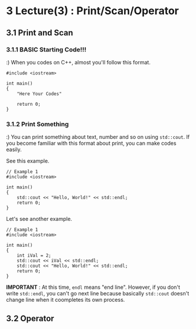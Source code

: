 # 3 Lecture(3) : Print/Scan/Operator

## 3.1 Print and Scan
### 3.1.1 BASIC Starting Code!!!
:) When you codes on C++, almost you'll follow this format.  

```
#include <iostream>

int main()
{
    "Here Your Codes"

    return 0;
}
```

### 3.1.2 Print Something
:) You can print something about text, number and so on using `std::cout`. If you become familiar with this format about print, you can make codes easily.  

See this example.

```
// Example 1
#include <iostream>

int main()
{
    std::cout << "Hello, World!" << std::endl;
    return 0;
}
```
Let's see another example.  

```
// Example 1
#include <iostream>

int main()
{
    int iVal = 2;
    std::cout << iVal << std::endl;
    std::cout << "Hello, World!" << std::endl;
    return 0;
}
```
**IMPORTANT** : At this time, `endl` means "end line". However, if you don't write `std::endl`, you can't go next line because basically `std::cout` doesn't change line when it coompletes its own process.


## 3.2 Operator
